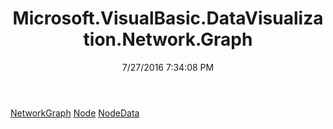 ﻿---
title: Microsoft.VisualBasic.DataVisualization.Network.Graph
date: 7/27/2016 7:34:08 PM
---

[NetworkGraph](T-Microsoft.VisualBasic.DataVisualization.Network.Graph.NetworkGraph.html)
[Node](T-Microsoft.VisualBasic.DataVisualization.Network.Graph.Node.html)
[NodeData](T-Microsoft.VisualBasic.DataVisualization.Network.Graph.NodeData.html)
